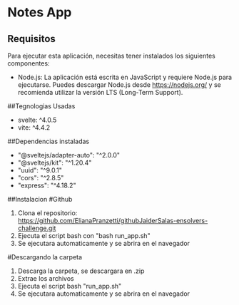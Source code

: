 # Notes App
## Requisitos

Para ejecutar esta aplicación, necesitas tener instalados los siguientes componentes:

- Node.js: La aplicación está escrita en JavaScript y requiere Node.js para ejecutarse.
  Puedes descargar Node.js desde https://nodejs.org/ y se recomienda utilizar la versión LTS (Long-Term Support).

##Tegnologias Usadas
- svelte: ^4.0.5
- vite: ^4.4.2

##Dependencias instaladas
- "@sveltejs/adapter-auto": "^2.0.0"
- "@sveltejs/kit": "^1.20.4"
- "uuid": "^9.0.1"
- "cors": "^2.8.5"
- "express": "^4.18.2"

##Instalacion
#Github
1. Clona el repositorio: https://github.com/ElianaPranzetti/githubJaiderSalas-ensolvers-challenge.git
2. Ejecuta el script bash con "bash run_app.sh"
3. Se ejecutara automaticamente y se abrira en el navegador

#Descargando la carpeta
1. Descarga la carpeta, se descargara en .zip
2. Extrae los archivos
3. Ejecuta el script bash "run_app.sh"
5. Se ejecutara automaticamente y se abrira en el navegador
